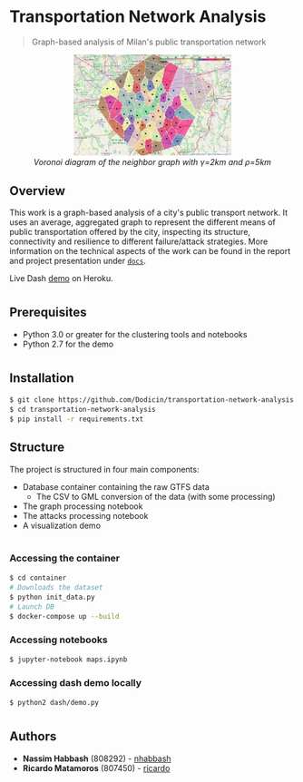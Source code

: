 # Transportation Network Analysis
> Graph-based analysis of Milan's public transportation network

<p align="center">
  <img  src="docs/images/net-voronoi.png" width="55%">
  <br>
  <em>Voronoi diagram of the neighbor graph with γ=2km and ρ=5km</em>
</p>

## Overview
This work is a graph-based analysis of a city's public transport network. It uses an average, aggregated graph to represent the different means of public transportation offered by the city, inspecting its structure, connectivity and resilience to different failure/attack strategies. 
More information on the technical aspects of the work can be found in the report and project presentation under [`docs`](/docs).

Live Dash [demo](https://transport-network-analysis.herokuapp.com/) on Heroku.

#
## Prerequisites

* Python 3.0 or greater for the clustering tools and notebooks
* Python 2.7 for the demo

#
## Installation
```sh
$ git clone https://github.com/Dodicin/transportation-network-analysis
$ cd transportation-network-analysis
$ pip install -r requirements.txt
```

## Structure
The project is structured in four main components:
* Database container containing the raw GTFS data
    * The CSV to GML conversion of the data (with some processing)
* The graph processing notebook
* The attacks processing notebook
* A visualization demo

#
### Accessing the container
```sh
$ cd container
# Downloads the dataset
$ python init_data.py
# Launch DB
$ docker-compose up --build
``` 

### Accessing notebooks
```sh
$ jupyter-notebook maps.ipynb
``` 

### Accessing dash demo locally
```sh
$ python2 dash/demo.py
``` 

#
## Authors

* **Nassim Habbash** (808292) - [nhabbash](https://github.com/nhabbash)
* **Ricardo Matamoros** (807450) - [ricardo](https://github.com/ricardoanibalmatamorosaragon)
